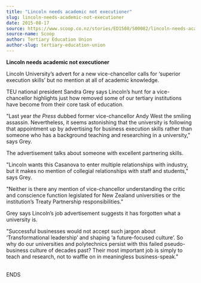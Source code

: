 ```yaml
---
title: "Lincoln needs academic not executioner"
slug: lincoln-needs-academic-not-executioner
date: 2015-08-17
source: https://www.scoop.co.nz/stories/ED1508/S00082/lincoln-needs-academic-not-executioner.htm
source-name: Scoop
author: Tertiary Education Union
author-slug: tertiary-education-union
---
```


<p><strong>Lincoln needs academic not
executioner</strong></p>

<p>Lincoln University’s advert for a new vice-chancellor calls
for ‘superior execution skills’ but no mention at all of
academic knowledge.</p>

<p>TEU national president Sandra Grey
says Lincoln’s hunt for a vice-chancellor highlights just
how removed some of our tertiary institutions have become
from their core task of education.</p>

<p>"Last year <i>the Press</i> dubbed former
vice-chancellor Andy West the smiling assassin.
Nevertheless, it seems astonishing that the university is
following that appointment up by advertising for business
execution skills rather than someone who has a background
teaching and researching in a university," says Grey.</p>

<p>The
advertisement talks about someone with excellent partnering
skills.</p>

<p>"Lincoln wants this Casanova to enter multiple
relationships with industry, but it makes no mention of
collegial relationships with staff and students," says
Grey.</p>

<p>"Neither is there any mention of vice-chancellor
understanding the critic and conscience function legislated
for New Zealand universities or the institution’s Treaty
Partnership responsibilities."</p>

<p>Grey says Lincoln’s job
advertisement suggests it has forgotten what a university
is.</p>

<p>"Successful businesses would not accept such jargon
about ‘Transformational leadership’ and shaping ‘a
future-focused culture’. So why do our universities and
polytechnics persist with this failed pseudo-business
culture of decades past? Their most important job is simply
to teach and research, not to waffle on in meaningless
business-speak."</p>

<p><br>ENDS<p>

